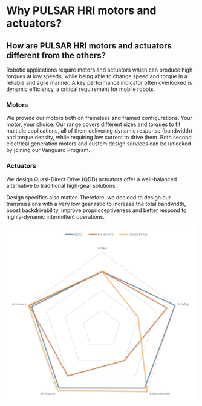 # Why PULSAR HRI motors and actuators?

## How are PULSAR HRI motors and actuators different from the others?

Robotic applications require motors and actuators which can produce high torques at low speeds, while being able to change speed and torque in a reliable and agile manner. A key performance indicator often overlooked is dynamic efficiency, a critical requirement for mobile robots. 


### Motors 

We provide our motors both on frameless and framed configurations. Your motor, your choice. Our range covers different sizes and torques to fit multiple applications, all of them delivering dynamic response (bandwidth) and torque density, while requiring low current to drive them. Both second electrical generation motors and custom design services can be unlocked by joining our Vanguard Program.​


### Actuators

We design Quasi-Direct Drive (QDD) actuators offer a well-balanced alternative to traditional high-gear solutions.

Design specifics also matter. Therefore, we decided to design our transmissions with a very low gear ratio to increase the total bandwidth, boost backdrivability, improve proprioceptiveness and better respond to highly-dynamic intermittent operations.

![Transmission graph](assets/images/Graph-TAETBNm.png)
